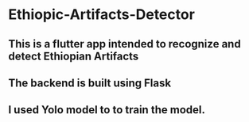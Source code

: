 # Ethiopic-Artifacts-Detector
## This is a flutter app intended to recognize and detect Ethiopian Artifacts
## The backend is built using Flask 
 ## I used  Yolo model to to train the model.
